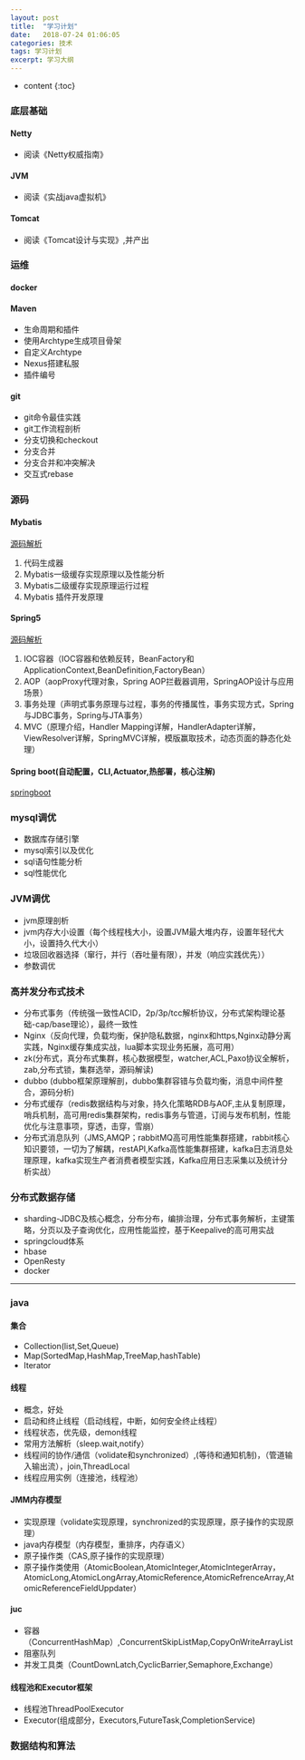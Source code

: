 ```yaml
---
layout: post
title:  "学习计划"
date:   2018-07-24 01:06:05
categories: 技术
tags: 学习计划
excerpt: 学习大纲
---
```



* content
{:toc}


### 底层基础

#### Netty

- 阅读《Netty权威指南》

#### JVM

- 阅读《实战java虚拟机》

#### Tomcat

- 阅读《Tomcat设计与实现》,并产出

### 运维

#### docker
#### Maven
- 生命周期和插件
- 使用Archtype生成项目骨架
- 自定义Archtype
- Nexus搭建私服
- 插件编号

#### git

- git命令最佳实践
- git工作流程剖析
- 分支切换和checkout
- 分支合并
- 分支合并和冲突解决
- 交互式rebase

### 源码

#### Mybatis

[源码解析](https://blog.csdn.net/nmgrd/article/details/54608702)
1. 代码生成器
2. Mybatis一级缓存实现原理以及性能分析
3. Mybatis二级缓存实现原理运行过程
4. Mybatis 插件开发原理

#### Spring5 

[源码解析](https://zhuanlan.zhihu.com/p/28577417)
1. IOC容器（IOC容器和依赖反转，BeanFactory和ApplicationContext,BeanDefinition,FactoryBean）
2. AOP（aopProxy代理对象，Spring AOP拦截器调用，SpringAOP设计与应用场景）
3. 事务处理（声明式事务原理与过程，事务的传播属性，事务实现方式，Spring与JDBC事务，Spring与JTA事务）
4. MVC（原理介绍，Handler Mapping详解，HandlerAdapter详解，ViewResolver详解，SpringMVC详解，模版赢取技术，动态页面的静态化处理）

#### Spring boot(自动配置，CLI,Actuator,热部署，核心注解)
[springboot](http://fangjian0423.github.io/categories/springboot/)


### mysql调优

- 数据库存储引擎
- mysql索引以及优化
- sql语句性能分析
- sql性能优化

### JVM调优

- jvm原理剖析
- jvm内存大小设置（每个线程栈大小，设置JVM最大堆内存，设置年轻代大小，设置持久代大小）
- 垃圾回收器选择（窜行，并行（吞吐量有限），并发（响应实践优先））
- 参数调优

### 高并发分布式技术

- 分布式事务（传统强一致性ACID，2p/3p/tcc解析协议，分布式架构理论基础-cap/base理论），最终一致性
- Nginx（反向代理，负载均衡，保护隐私数据，nginx和https,Nginx动静分离实践，Nginx缓存集成实战，lua脚本实现业务拓展，高可用）
- zk(分布式，真分布式集群，核心数据模型，watcher,ACL,Paxo协议全解析，zab,分布式锁，集群选举，源码解读)
- dubbo (dubbo框架原理解剖，dubbo集群容错与负载均衡，消息中间件整合，源码分析)
- 分布式缓存（redis数据结构与对象，持久化策略RDB与AOF,主从复制原理，哨兵机制，高可用redis集群架构，redis事务与管道，订阅与发布机制，性能优化与注意事项，穿透，击穿，雪崩）
- 分布式消息队列（JMS,AMQP；rabbitMQ高可用性能集群搭建，rabbit核心知识要领，一切为了解耦，restAPI,Kafka高性能集群搭建，kafka日志消息处理原理，kafka实现生产者消费者模型实践，Kafka应用日志采集以及统计分析实战）

### 分布式数据存储

- sharding-JDBC及核心概念，分布分布，编排治理，分布式事务解析，主键策略，分页以及子查询优化，应用性能监控，基于Keepalive的高可用实战
- springcloud体系
- hbase
- OpenResty
- docker

---

### java

#### 集合

- Collection(list,Set,Queue)
- Map(SortedMap,HashMap,TreeMap,hashTable)
- Iterator

#### 线程

- 概念，好处
- 启动和终止线程（启动线程，中断，如何安全终止线程）
- 线程状态，优先级，demon线程
- 常用方法解析（sleep.wait,notify）
- 线程间的协作/通信（volidate和synchronized）,(等待和通知机制)，（管道输入输出流），join,ThreadLocal
- 线程应用实例（连接池，线程池）

#### JMM内存模型

- 实现原理（volidate实现原理，synchronized的实现原理，原子操作的实现原理）
- java内存模型（内存模型，重排序，内存语义）
- 原子操作类（CAS,原子操作的实现原理）
- 原子操作类使用（AtomicBoolean,AtomicInteger,AtomicIntegerArray，AtomicLong,AtomicLongArray,AtomicReference,AtomicRefrenceArray,AtomicReferenceFieldUppdater）

#### juc

- 容器（ConcurrentHashMap）,ConcurrentSkipListMap,CopyOnWriteArrayList
- 阻塞队列
- 并发工具类（CountDownLatch,CyclicBarrier,Semaphore,Exchange）

#### 线程池和Executor框架

- 线程池ThreadPoolExecutor
- Executor(组成部分，Executors,FutureTask,CompletionService)

### 数据结构和算法


